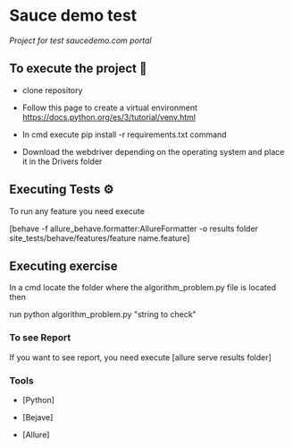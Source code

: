 # Sauce demo test
_Project for test saucedemo.com portal_

## To execute the project 🔧 

* clone repository

* Follow this page to create a virtual environment
https://docs.python.org/es/3/tutorial/venv.html

* In cmd execute pip install -r requirements.txt command

* Download the webdriver depending on the operating system and place it in the Drivers folder

## Executing Tests ⚙️

To run any feature you need execute 

[behave -f allure_behave.formatter:AllureFormatter -o results folder site_tests/behave/features/feature name.feature]

## Executing exercise

In a cmd locate the folder where the algorithm_problem.py file is located then

run python algorithm_problem.py "string to check"


### To see Report

If you want to see report, you need execute [allure serve results folder]

### Tools
* [Python]

* [Bejave]

* [Allure]
